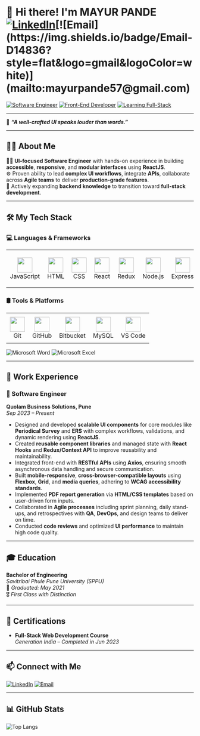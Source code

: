 # 👋 Hi there! I'm **MAYUR PANDE** [![LinkedIn](https://img.shields.io/badge/LinkedIn-blue?style=flat&logo=linkedin&logoColor=white)]([https://www.linkedin.com/in/your-linkedin-profile](https://www.linkedin.com/in/mayur-pande-778a44235))[![Email](https://img.shields.io/badge/Email-D14836?style=flat&logo=gmail&logoColor=white)](mailto:mayurpande57@gmail.com)

[![Software Engineer](https://img.shields.io/badge/Role-Software%20Engineer-blue)](https://github.com/mayuringit)
[![Front-End Developer](https://img.shields.io/badge/Focus-Front--End%20Developer-brightgreen)](https://github.com/mayuringit)
[![Learning Full-Stack](https://img.shields.io/badge/Track-Full--Stack%20Developer-yellow)](https://github.com/mayuringit)

---
🎨 ***“A well-crafted UI speaks louder than words.”***

---

## 🧑‍💻 About Me
👩‍💻 **UI-focused Software Engineer** with hands-on experience in building **accessible**, **responsive**, and **modular interfaces** using **ReactJS**.  
⚙️ Proven ability to lead **complex UI workflows**, integrate **APIs**, collaborate across **Agile teams** to deliver **production-grade features**.  
🚀 Actively expanding **backend knowledge** to transition toward **full-stack development**.

---

## 🛠️ My Tech Stack

### 💻 Languages & Frameworks  
<table border="0" cellpadding="0" cellspacing="0" style="border:none;">
  <tr>
    <td align="center" style="padding: 10px;"><img src="https://skillicons.dev/icons?i=js" width="40"/><br/>JavaScript</td>
    <td align="center" style="padding: 10px;"><img src="https://skillicons.dev/icons?i=html" width="40"/><br/>HTML</td>
    <td align="center" style="padding: 10px;"><img src="https://skillicons.dev/icons?i=css" width="40"/><br/>CSS</td>
    <td align="center" style="padding: 10px;"><img src="https://skillicons.dev/icons?i=react" width="40"/><br/>React</td>
    <td align="center" style="padding: 10px;"><img src="https://skillicons.dev/icons?i=redux" width="40"/><br/>Redux</td>
    <td align="center" style="padding: 10px;"><img src="https://skillicons.dev/icons?i=nodejs" width="40"/><br/>Node.js</td>
    <td align="center" style="padding: 10px;"><img src="https://skillicons.dev/icons?i=express" width="40"/><br/>Express</td>
    <td align="center" style="padding: 10px;"><img src="https://skillicons.dev/icons?i=bootstrap" width="40"/><br/>Bootstrap</td>
    <td align="center" style="padding: 10px;"><img src="https://skillicons.dev/icons?i=nextjs" width="40"/><br/>Next.js</td>
    <td align="center" style="padding: 10px;"><img src="https://skillicons.dev/icons?i=postman" width="40"/><br/>Postman (API)</td>
  </tr>
</table>

### 🛢️ Tools & Platforms  
<table border="0" cellpadding="0" cellspacing="0" style="border:none;">
  <tr>
    <td align="center" style="padding: 10px;"><img src="https://skillicons.dev/icons?i=git" width="40"/><br/>Git</td>
    <td align="center" style="padding: 10px;"><img src="https://skillicons.dev/icons?i=github" width="40"/><br/>GitHub</td>
    <td align="center" style="padding: 10px;"><img src="https://skillicons.dev/icons?i=bitbucket" width="40"/><br/>Bitbucket</td>
    <td align="center" style="padding: 10px;"><img src="https://skillicons.dev/icons?i=mysql" width="40"/><br/>MySQL</td>
    <td align="center" style="padding: 10px;"><img src="https://skillicons.dev/icons?i=vscode" width="40"/><br/>VS Code</td>
  </tr>
</table>

<p align="left">
  <img src="https://img.shields.io/badge/Microsoft_Word-2B579A?style=for-the-badge&logo=microsoft-word&logoColor=white" alt="Microsoft Word"/>
  <img src="https://img.shields.io/badge/Microsoft_Excel-217346?style=for-the-badge&logo=microsoft-excel&logoColor=white" alt="Microsoft Excel"/>
</p>



---

## 💼 Work Experience

### 🔹 Software Engineer  
**Quolam Business Solutions, Pune**  
_Sep 2023 – Present_

- Designed and developed **scalable UI components** for core modules like **Periodical Survey** and **ERS** with complex workflows, validations, and dynamic rendering using **ReactJS**. 
- Created **reusable component libraries** and managed state with **React Hooks** and **Redux/Context API** to improve reusability and maintainability.  
- Integrated front-end with **RESTful APIs** using **Axios**, ensuring smooth asynchronous data handling and secure communication.  
- Built **mobile-responsive**, **cross-browser-compatible layouts** using **Flexbox**, **Grid**, and **media queries**, adhering to **WCAG accessibility standards**.  
- Implemented **PDF report generation** via **HTML/CSS templates** based on user-driven form inputs.  
- Collaborated in **Agile processes** including sprint planning, daily stand-ups, and retrospectives with **QA**, **DevOps**, and design teams to deliver on time.  
- Conducted **code reviews** and optimized **UI performance** to maintain high code quality.


---

## 🎓 Education

**Bachelor of Engineering**  
_Savitribai Phule Pune University (SPPU)_  
📅 _Graduated: May 2021_  
🎖️ _First Class with Distinction_

---

## 📜 Certifications

- **Full-Stack Web Development Course**  
  _Generation India – Completed in Jun 2023_

---

## 📫 Connect with Me

[![LinkedIn](https://img.shields.io/badge/LinkedIn-blue?style=flat&logo=linkedin&logoColor=white)]([https://www.linkedin.com/in/your-linkedin-profile](https://www.linkedin.com/in/mayur-pande-778a44235))
[![Email](https://img.shields.io/badge/Email-D14836?style=flat&logo=gmail&logoColor=white)](mailto:mayurpande57@gmail.com)


---

## 📊 GitHub Stats

![Top Langs](https://github-readme-stats.vercel.app/api/top-langs/?username=mayuringit&layout=compact&theme=react)
